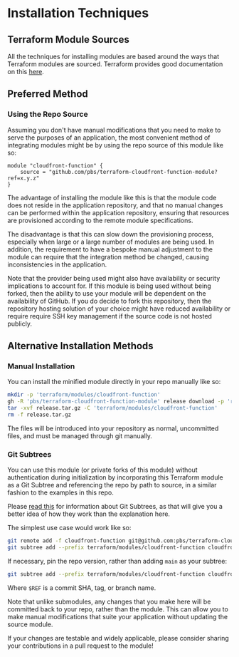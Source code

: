 # Installation Techniques

## Terraform Module Sources

All the techniques for installing modules are based around the ways that Terraform modules are sourced. Terraform provides good documentation on this [here][tf-module-sources].

## Preferred Method

### Using the Repo Source

Assuming you don't have manual modifications that you need to make to serve the purposes of an application, the most convenient method of integrating modules might be by using the repo source of this module like so:

```hcl
module "cloudfront-function" {
    source = "github.com/pbs/terraform-cloudfront-function-module?ref=x.y.z"
}
```

The advantage of installing the module like this is that the module code does not reside in the application repository, and that no manual changes can be performed within the application repository, ensuring that resources are provisioned according to the remote module specifications.

The disadvantage is that this can slow down the provisioning process, especially when large or a large number of modules are being used. In addition, the requirement to have a bespoke manual adjustment to the module can require that the integration method be changed, causing inconsistencies in the application.

Note that the provider being used might also have availability or security implications to account for. If this module is being used without being forked, then the ability to use your module will be dependent on the availability of GitHub. If you do decide to fork this repository, then the repository hosting solution of your choice might have reduced availability or require require SSH key management if the source code is not hosted publicly.

## Alternative Installation Methods

### Manual Installation

You can install the minified module directly in your repo manually like so:

```bash
mkdir -p 'terraform/modules/cloudfront-function'
gh -R 'pbs/terraform-cloudfront-function-module' release download -p 'release.tar.gz' x.y.z
tar -xvf release.tar.gz -C 'terraform/modules/cloudfront-function'
rm -f release.tar.gz
```

The files will be introduced into your repository as normal, uncommitted files, and must be managed through git manually.

### Git Subtrees

You can use this module (or private forks of this module) without authentication during initialization by incorporating this Terraform module as a Git Subtree and referencing the repo by path to source, in a similar fashion to the examples in this repo.

Please [read this][atlassian-subtree] for information about Git Subtrees, as that will give you a better idea of how they work than the explanation here.

The simplest use case would work like so:

```bash
git remote add -f cloudfront-function git@github.com:pbs/terraform-cloudfront-function-module.git
git subtree add --prefix terraform/modules/cloudfront-function cloudfront-function main --squash
```

If necessary, pin the repo version, rather than adding `main` as your subtree:

```bash
git subtree add --prefix terraform/modules/cloudfront-function cloudfront-function $REF --squash
```

Where `$REF` is a commit SHA, tag, or branch name.

Note that unlike submodules, any changes that you make here will be committed back to your repo, rather than the module. This can allow you to make manual modifications that suite your application without updating the source module.

If your changes are testable and widely applicable, please consider sharing your contributions in a pull request to the module!

[atlassian-subtree]: https://www.atlassian.com/git/tutorials/git-subtree
[tf-module-sources]: https://www.terraform.io/language/modules/sources
